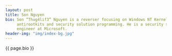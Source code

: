 ```yaml
---
layout: post
title: Son Nguyen
bio: Son “Thug4lif3” Nguyen is a reverser focusing on Windows NT Kernel drivers,
     antirootkits and security solution programming. He is a security software
     engineer at Microsoft.
header-img: "img/index-bg.jpg"
---
```


<p>{{ page.bio }}</p>
